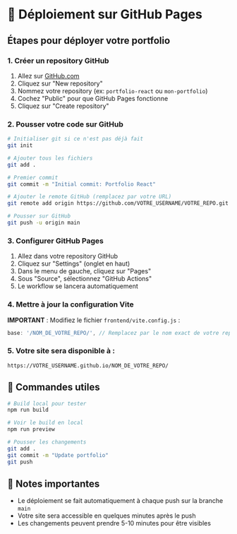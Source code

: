 # 🚀 Déploiement sur GitHub Pages

## Étapes pour déployer votre portfolio

### 1. Créer un repository GitHub
1. Allez sur [GitHub.com](https://github.com)
2. Cliquez sur "New repository"
3. Nommez votre repository (ex: `portfolio-react` ou `mon-portfolio`)
4. Cochez "Public" pour que GitHub Pages fonctionne
5. Cliquez sur "Create repository"

### 2. Pousser votre code sur GitHub
```bash
# Initialiser git si ce n'est pas déjà fait
git init

# Ajouter tous les fichiers
git add .

# Premier commit
git commit -m "Initial commit: Portfolio React"

# Ajouter le remote GitHub (remplacez par votre URL)
git remote add origin https://github.com/VOTRE_USERNAME/VOTRE_REPO.git

# Pousser sur GitHub
git push -u origin main
```

### 3. Configurer GitHub Pages
1. Allez dans votre repository GitHub
2. Cliquez sur "Settings" (onglet en haut)
3. Dans le menu de gauche, cliquez sur "Pages"
4. Sous "Source", sélectionnez "GitHub Actions"
5. Le workflow se lancera automatiquement

### 4. Mettre à jour la configuration Vite
**IMPORTANT** : Modifiez le fichier `frontend/vite.config.js` :
```javascript
base: '/NOM_DE_VOTRE_REPO/', // Remplacez par le nom exact de votre repository
```

### 5. Votre site sera disponible à :
`https://VOTRE_USERNAME.github.io/NOM_DE_VOTRE_REPO/`

## 🔧 Commandes utiles

```bash
# Build local pour tester
npm run build

# Voir le build en local
npm run preview

# Pousser les changements
git add .
git commit -m "Update portfolio"
git push
```

## 📝 Notes importantes
- Le déploiement se fait automatiquement à chaque push sur la branche `main`
- Votre site sera accessible en quelques minutes après le push
- Les changements peuvent prendre 5-10 minutes pour être visibles

